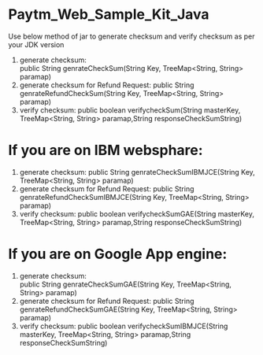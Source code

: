 # Paytm_Web_Sample_Kit_Java

Use below method of jar to generate checksum and verify checksum as per your JDK version

  1. generate checksum:  
    public String genrateCheckSum(String Key, TreeMap<String, String> paramap)
  2. generate checksum for Refund Request: 
    public String genrateRefundCheckSum(String Key, TreeMap<String, String> paramap)
  3. verify checksum: 
    public boolean verifycheckSum(String masterKey, TreeMap<String, String>  paramap,String responseCheckSumString)

# If you are on IBM websphare:

  1. generate checksum: 
    public String genrateCheckSumIBMJCE(String Key, TreeMap<String, String> paramap)
  2. generate checksum for Refund Request: 
    public String genrateRefundCheckSumIBMJCE(String Key, TreeMap<String, String> paramap)
  3. verify checksum: 
    public boolean verifycheckSumGAE(String masterKey, TreeMap<String, String>  paramap,String responseCheckSumString)

# If you are on Google App engine: 

  1. generate checksum:  
    public String genrateCheckSumGAE(String Key, TreeMap<String, String> paramap)
  2. generate checksum for Refund Request: 
    public String genrateRefundCheckSumGAE(String Key, TreeMap<String, String> paramap)
  3. verify checksum: 
    public boolean verifycheckSumIBMJCE(String masterKey, TreeMap<String, String>  paramap,String responseCheckSumString)
    
